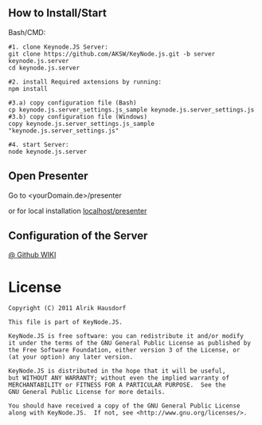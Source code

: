 ## How to Install/Start
Bash/CMD:

    #1. clone Keynode.JS Server:
    git clone https://github.com/AKSW/KeyNode.js.git -b server keynode.js.server
    cd keynode.js.server
    
    #2. install Required axtensions by running:
    npm install
    
    #3.a) copy configuration file (Bash)
    cp keynode.js.server_settings.js_sample keynode.js.server_settings.js
    #3.b) copy configuration file (Windows)
    copy keynode.js.server_settings.js_sample "keynode.js.server_settings.js"
    
    #4. start Server:
    node keynode.js.server

## Open Presenter

Go to <yourDomain.de>/presenter 

or for local installation [localhost/presenter](http://localhost/presenter)


## Configuration of the Server

[@ Github WIKI](https://github.com/AKSW/KeyNode.js/wiki/server)

# License

    Copyright (C) 2011 Alrik Hausdorf

    This file is part of KeyNode.JS.

    KeyNode.JS is free software: you can redistribute it and/or modify
    it under the terms of the GNU General Public License as published by
    the Free Software Foundation, either version 3 of the License, or
    (at your option) any later version.

    KeyNode.JS is distributed in the hope that it will be useful,
    but WITHOUT ANY WARRANTY; without even the implied warranty of
    MERCHANTABILITY or FITNESS FOR A PARTICULAR PURPOSE.  See the
    GNU General Public License for more details.

    You should have received a copy of the GNU General Public License
    along with KeyNode.JS.  If not, see <http://www.gnu.org/licenses/>.